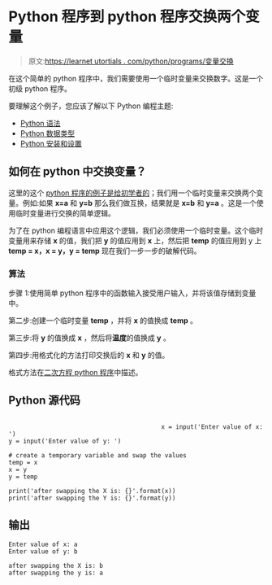 # Python 程序到 python 程序交换两个变量

> 原文:[https://learnet utortials . com/python/programs/变量交换](https://learnetutorials.com/python/programs/variable-swapping)

在这个简单的 python 程序中，我们需要使用一个临时变量来交换数字。这是一个初级 python 程序。

要理解这个例子，您应该了解以下 Python 编程主题:

*   [Python 语法](../../python/syntax-comments "Python Syntax")
*   [Python 数据类型](../../python/python-datatypes "Datatypes in Python")
*   [Python 安装和设置](../../python/installation-tutorial "Python installation and setup")

## 如何在 python 中交换变量？

这里的这个 [python 程序的例子是给初学者的](../../python/introduction-tutorial "introduction to python")；我们用一个临时变量来交换两个变量。例如:如果 **x=a** 和 **y=b** 那么我们做互换，结果就是 **x=b** 和 **y=a** 。这是一个使用临时变量进行交换的简单逻辑。

为了在 python 编程语言中应用这个逻辑，我们必须使用一个临时变量。这个临时变量用来存储 **x** 的值，我们把 **y** 的值应用到 **x** 上，然后把 **temp** 的值应用到 y 上 **temp = x，x = y，y = temp** 现在我们一步一步的破解代码。

### 算法

步骤 1:使用简单 python 程序中的函数输入接受用户输入，并将该值存储到变量中。

第二步:创建一个临时变量 **temp** ，并将 **x** 的值换成 **temp** 。

第三步:将 **y** 的值换成 **x** ，然后将**温度**的值换成 **y** 。

第四步:用格式化的方法打印交换后的 **x** 和 **y** 的值。

格式方法在[二次方程 python 程序](../../python/programs/solve-quadratic-equation "quadratic equation")中描述。

## Python 源代码

```

                                          x = input('Enter value of x: ')  
y = input('Enter value of y: ')  

# create a temporary variable and swap the values  
temp = x  
x = y  
y = temp  

print('after swapping the X is: {}'.format(x))  
print('after swapping the Y is: {}'.format(y)) 

```

## 输出

```
Enter value of x: a
Enter value of y: b

after swapping the X is: b
after swapping the y is: a 
```